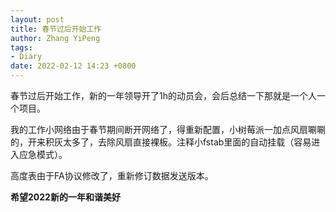 ```yaml
---
layout: post
title: 春节过后开始工作
author: Zhang YiPeng
tags:
- Diary
date: 2022-02-12 14:23 +0800
---
```


  春节过后开始工作，新的一年领导开了1h的动员会，会后总结一下那就是一个人一个项目。

  我的工作小网络由于春节期间断开网络了，得重新配置，小树莓派一加点风扇唰唰的，开来积灰太多了，去除风扇直接裸板。注释小fstab里面的自动挂载（容易进入应急模式）。
  
  高度表由于FA协议修改了，重新修订数据发送版本。


**希望2022新的一年和谐美好**